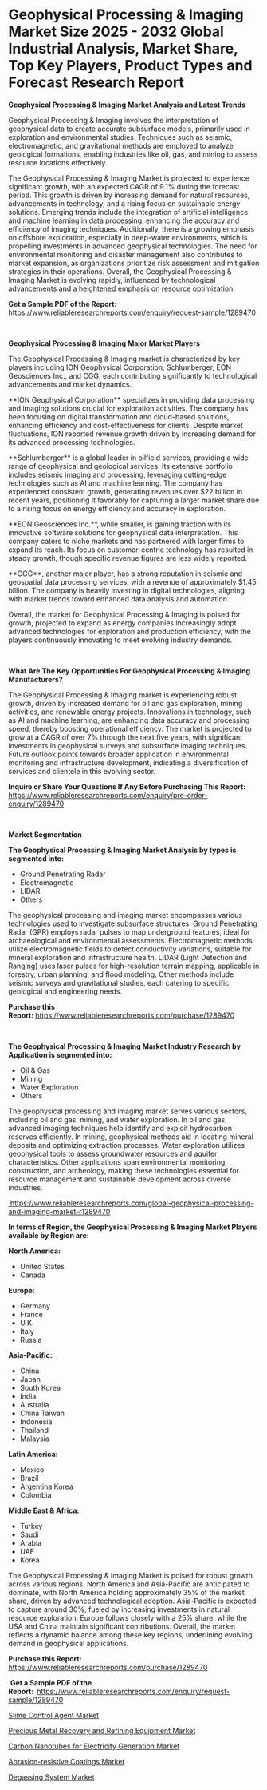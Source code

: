 <p><h1>Geophysical Processing & Imaging Market Size 2025 - 2032 Global Industrial Analysis, Market Share, Top Key Players, Product Types and Forecast Research Report</h1></p><p><strong>Geophysical Processing & Imaging Market Analysis and Latest Trends</strong></p>
<p><p>Geophysical Processing & Imaging involves the interpretation of geophysical data to create accurate subsurface models, primarily used in exploration and environmental studies. Techniques such as seismic, electromagnetic, and gravitational methods are employed to analyze geological formations, enabling industries like oil, gas, and mining to assess resource locations effectively.</p><p>The Geophysical Processing & Imaging Market is projected to experience significant growth, with an expected CAGR of 9.1% during the forecast period. This growth is driven by increasing demand for natural resources, advancements in technology, and a rising focus on sustainable energy solutions. Emerging trends include the integration of artificial intelligence and machine learning in data processing, enhancing the accuracy and efficiency of imaging techniques. Additionally, there is a growing emphasis on offshore exploration, especially in deep-water environments, which is propelling investments in advanced geophysical technologies. The need for environmental monitoring and disaster management also contributes to market expansion, as organizations prioritize risk assessment and mitigation strategies in their operations. Overall, the Geophysical Processing & Imaging Market is evolving rapidly, influenced by technological advancements and a heightened emphasis on resource optimization.</p></p>
<p><strong>Get a Sample PDF of the Report:&nbsp;</strong> <a href="https://www.reliableresearchreports.com/enquiry/request-sample/1289470?utm_campaign=13&utm_medium=2&utm_source=Github&utm_content=ia&utm_term=16012025&utm_id=geophysical-processing-imaging">https://www.reliableresearchreports.com/enquiry/request-sample/1289470</a></p>
<p>&nbsp;</p>
<p><strong>Geophysical Processing & Imaging Major Market Players</strong></p>
<p><p>The Geophysical Processing & Imaging market is characterized by key players including ION Geophysical Corporation, Schlumberger, EON Geosciences Inc., and CGG, each contributing significantly to technological advancements and market dynamics.</p><p>**ION Geophysical Corporation** specializes in providing data processing and imaging solutions crucial for exploration activities. The company has been focusing on digital transformation and cloud-based solutions, enhancing efficiency and cost-effectiveness for clients. Despite market fluctuations, ION reported revenue growth driven by increasing demand for its advanced processing technologies.</p><p>**Schlumberger** is a global leader in oilfield services, providing a wide range of geophysical and geological services. Its extensive portfolio includes seismic imaging and processing, leveraging cutting-edge technologies such as AI and machine learning. The company has experienced consistent growth, generating revenues over $22 billion in recent years, positioning it favorably for capturing a larger market share due to a rising focus on energy efficiency and accuracy in exploration.</p><p>**EON Geosciences Inc.**, while smaller, is gaining traction with its innovative software solutions for geophysical data interpretation. This company caters to niche markets and has partnered with larger firms to expand its reach. Its focus on customer-centric technology has resulted in steady growth, though specific revenue figures are less widely reported.</p><p>**CGG**, another major player, has a strong reputation in seismic and geospatial data processing services, with a revenue of approximately $1.45 billion. The company is heavily investing in digital technologies, aligning with market trends toward enhanced data analysis and automation.</p><p>Overall, the market for Geophysical Processing & Imaging is poised for growth, projected to expand as energy companies increasingly adopt advanced technologies for exploration and production efficiency, with the players continuously innovating to meet evolving industry demands.</p></p>
<p>&nbsp;</p>
<p><strong>What Are The Key Opportunities For Geophysical Processing & Imaging Manufacturers?</strong></p>
<p><p>The Geophysical Processing & Imaging market is experiencing robust growth, driven by increased demand for oil and gas exploration, mining activities, and renewable energy projects. Innovations in technology, such as AI and machine learning, are enhancing data accuracy and processing speed, thereby boosting operational efficiency. The market is projected to grow at a CAGR of over 7% through the next five years, with significant investments in geophysical surveys and subsurface imaging techniques. Future outlook points towards broader application in environmental monitoring and infrastructure development, indicating a diversification of services and clientele in this evolving sector.</p></p>
<p><strong>Inquire or Share Your Questions If Any Before Purchasing This Report:</strong> <a href="https://www.reliableresearchreports.com/enquiry/pre-order-enquiry/1289470?utm_campaign=13&utm_medium=2&utm_source=Github&utm_content=ia&utm_term=16012025&utm_id=geophysical-processing-imaging">https://www.reliableresearchreports.com/enquiry/pre-order-enquiry/1289470</a></p>
<p>&nbsp;</p>
<p><strong>Market Segmentation</strong></p>
<p><strong>The Geophysical Processing & Imaging Market Analysis by types is segmented into:</strong></p>
<p><ul><li>Ground Penetrating Radar</li><li>Electromagnetic</li><li>LIDAR</li><li>Others</li></ul></p>
<p><p>The geophysical processing and imaging market encompasses various technologies used to investigate subsurface structures. Ground Penetrating Radar (GPR) employs radar pulses to map underground features, ideal for archaeological and environmental assessments. Electromagnetic methods utilize electromagnetic fields to detect conductivity variations, suitable for mineral exploration and infrastructure health. LIDAR (Light Detection and Ranging) uses laser pulses for high-resolution terrain mapping, applicable in forestry, urban planning, and flood modeling. Other methods include seismic surveys and gravitational studies, each catering to specific geological and engineering needs.</p></p>
<p><strong>Purchase this Report:&nbsp;</strong><a href="https://www.reliableresearchreports.com/purchase/1289470?utm_campaign=13&utm_medium=2&utm_source=Github&utm_content=ia&utm_term=16012025&utm_id=geophysical-processing-imaging">https://www.reliableresearchreports.com/purchase/1289470</a></p>
<p>&nbsp;</p>
<p><strong>The Geophysical Processing & Imaging Market Industry Research by Application is segmented into:</strong></p>
<p><ul><li>Oil & Gas</li><li>Mining</li><li>Water Exploration</li><li>Others</li></ul></p>
<p><p>The geophysical processing and imaging market serves various sectors, including oil and gas, mining, and water exploration. In oil and gas, advanced imaging techniques help identify and exploit hydrocarbon reserves efficiently. In mining, geophysical methods aid in locating mineral deposits and optimizing extraction processes. Water exploration utilizes geophysical tools to assess groundwater resources and aquifer characteristics. Other applications span environmental monitoring, construction, and archeology, making these technologies essential for resource management and sustainable development across diverse industries.</p></p>
<p><a href="https://www.reliableresearchreports.com/global-geophysical-processing-and-imaging-market-r1289470?utm_campaign=13&utm_medium=2&utm_source=Github&utm_content=ia&utm_term=16012025&utm_id=geophysical-processing-imaging">&nbsp;https://www.reliableresearchreports.com/global-geophysical-processing-and-imaging-market-r1289470</a></p>
<p><strong>In terms of Region, the Geophysical Processing & Imaging Market Players available by Region are:</strong></p>
<p>
    <p> <strong> North America: </strong>
        <ul>
            <li>United States</li>
            <li>Canada</li>
        </ul>
        </p> 
    <p> <strong> Europe: </strong>
        <ul>
            <li>Germany</li>
            <li>France</li>
            <li>U.K.</li>
            <li>Italy</li>
            <li>Russia</li>
        </ul>
        </p> 
    <p> <strong> Asia-Pacific: </strong>
        <ul>
            <li>China</li>
            <li>Japan</li>
            <li>South Korea</li>
            <li>India</li>
            <li>Australia</li>
            <li>China Taiwan</li>
            <li>Indonesia</li>
            <li>Thailand</li>
            <li>Malaysia</li>
        </ul>
        </p> 
    <p> <strong> Latin America: </strong>
        <ul>
            <li>Mexico</li>
            <li>Brazil</li>
            <li>Argentina Korea</li>
            <li>Colombia</li>
        </ul>
        </p> 
    <p> <strong> Middle East & Africa: </strong>
        <ul>
            <li>Turkey</li>
            <li>Saudi</li>
            <li>Arabia</li>
            <li>UAE</li>
            <li>Korea</li>
        </ul>
    </p>
    </p>
<p><p>The Geophysical Processing & Imaging Market is poised for robust growth across various regions. North America and Asia-Pacific are anticipated to dominate, with North America holding approximately 35% of the market share, driven by advanced technological adoption. Asia-Pacific is expected to capture around 30%, fueled by increasing investments in natural resource exploration. Europe follows closely with a 25% share, while the USA and China maintain significant contributions. Overall, the market reflects a dynamic balance among these key regions, underlining evolving demand in geophysical applications.</p></p>
<p><strong>Purchase this Report: </strong><a href="https://www.reliableresearchreports.com/purchase/1289470?utm_campaign=13&utm_medium=2&utm_source=Github&utm_content=ia&utm_term=16012025&utm_id=geophysical-processing-imaging">https://www.reliableresearchreports.com/purchase/1289470</a></p>
<p>&nbsp;<strong>Get a Sample PDF of the Report:&nbsp;&nbsp;</strong><a href="https://www.reliableresearchreports.com/enquiry/request-sample/1289470?utm_campaign=13&utm_medium=2&utm_source=Github&utm_content=ia&utm_term=16012025&utm_id=geophysical-processing-imaging">https://www.reliableresearchreports.com/enquiry/request-sample/1289470</a></p>
<p><strong></strong></p>
<p><p><a href="https://github.com/rosamariarocque98/Market-Research-Report-List-1/blob/main/slime-control-agent-market.md?utm_campaign=13&utm_medium=2&utm_source=Github&utm_content=ia&utm_term=16012025&utm_id=geophysical-processing-imaging">Slime Control Agent Market</a></p><p><a href="https://github.com/MariaWashington76/Market-Research-Report-List-1/blob/main/precious-metal-recovery-and-refining-equipment-market.md?utm_campaign=13&utm_medium=2&utm_source=Github&utm_content=ia&utm_term=16012025&utm_id=geophysical-processing-imaging">Precious Metal Recovery and Refining Equipment Market</a></p><p><a href="https://github.com/suleimannichelle7/Market-Research-Report-List-1/blob/main/carbon-nanotubes-for-electricity-generation-market.md?utm_campaign=13&utm_medium=2&utm_source=Github&utm_content=ia&utm_term=16012025&utm_id=geophysical-processing-imaging">Carbon Nanotubes for Electricity Generation Market</a></p><p><a href="https://github.com/MarciaRunte/Market-Research-Report-List-1/blob/main/abrasion-resistive-coatings-market.md?utm_campaign=13&utm_medium=2&utm_source=Github&utm_content=ia&utm_term=16012025&utm_id=geophysical-processing-imaging">Abrasion-resistive Coatings Market</a></p><p><a href="https://github.com/krinerstormy331/Market-Research-Report-List-1/blob/main/degassing-system-market.md?utm_campaign=13&utm_medium=2&utm_source=Github&utm_content=ia&utm_term=16012025&utm_id=geophysical-processing-imaging">Degassing System Market</a></p></p>